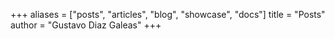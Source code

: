 +++
aliases = ["posts", "articles", "blog", "showcase", "docs"]
title = "Posts"
author = "Gustavo Diaz Galeas"
+++
